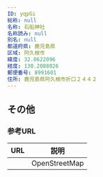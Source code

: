 ```yaml
---
ID: yqpGi
総称: null
名称: 石船神社
名称読み: null
別名: null
都道府県: 鹿児島県
区域: 阿久根市
緯度: 32.0622096
経度: 130.2088026
郵便番号: 8991601
住所: 鹿児島県阿久根市折口２４４２
---
```


## その他

### 参考URL

| URL | 説明          |
| --- | ------------- |
|     | OpenStreetMap |
